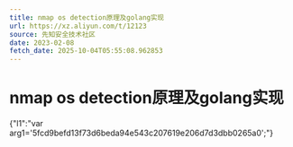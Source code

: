 ```yaml
---
title: nmap os detection原理及golang实现
url: https://xz.aliyun.com/t/12123
source: 先知安全技术社区
date: 2023-02-08
fetch_date: 2025-10-04T05:55:08.962853
---
```


# nmap os detection原理及golang实现

{"l1":"var arg1='5fcd9befd13f73d6beda94e543c207619e206d7d3dbb0265a0';"}